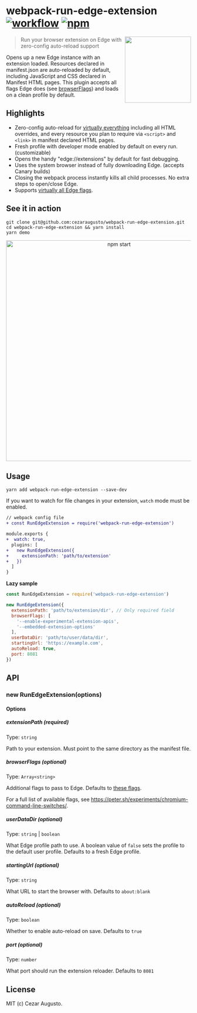 [action-image]: https://github.com/cezaraugusto/webpack-run-edge-extension/workflows/CI/badge.svg
[action-url]: https://github.com/cezaraugusto/webpack-run-edge-extension/actions
[npm-image]: https://img.shields.io/npm/v/webpack-run-edge-extension.svg
[npm-url]: https://npmjs.org/package/webpack-run-edge-extension
# webpack-run-edge-extension [![workflow][action-image]][action-url] [![npm][npm-image]][npm-url]

<img src="https://user-images.githubusercontent.com/4672033/111051535-86d0e380-8432-11eb-8b73-1bb1d118c864.png" align=right height=180>

> Run your browser extension on Edge with zero-config auto-reload support

Opens up a new Edge instance with an extension loaded. Resources declared in manifest.json are auto-reloaded by default, including JavaScript and CSS declared in Manifest HTML pages. This plugin accepts all flags Edge does (see [browserFlags](#browserFlags)) and loads on a clean profile by default.

## Highlights

* Zero-config auto-reload for [virtually everything](https://github.com/cezaraugusto/webpack-run-edge-extension/issues/4) including all HTML overrides, and every resource you plan to require via `<script>` and `<link>` in manifest declared HTML pages.
* Fresh profile with developer mode enabled by default on every run. (customizable)
* Opens the handy "edge://extensions" by default for fast debugging.
* Uses the system browser instead of fully downloading Edge. (accepts Canary builds)
* Closing the webpack process instantly kills all child processes. No extra steps to open/close Edge.
* Supports [virtually all Edge flags](https://peter.sh/experiments/chromium-command-line-switches/).

## See it in action

```
git clone git@github.com:cezaraugusto/webpack-run-edge-extension.git
cd webpack-run-edge-extension && yarn install
yarn demo
```

<p align='center'>
<img src='https://user-images.githubusercontent.com/4672033/111074821-b24fde80-84c3-11eb-970f-af98537785a1.gif' width='600' alt='npm start'>
</p>

## Usage

```
yarn add webpack-run-edge-extension --save-dev
```

If you want to watch for file changes in your extension, `watch` mode must be enabled.

```diff
// webpack config file
+ const RunEdgeExtension = require('webpack-run-edge-extension')

module.exports {
+  watch: true,
  plugins: [
+   new RunEdgeExtension({
+     extensionPath: 'path/to/extension'
+   })
  ]
}
```

**Lazy sample**

```js
const RunEdgeExtension = require('webpack-run-edge-extension')

new RunEdgeExtension({
  extensionPath: 'path/to/extension/dir', // Only required field
  browserFlags: [
    '--enable-experimental-extension-apis',
    '--embedded-extension-options'
  ],
  userDataDir: 'path/to/user/data/dir',
  startingUrl: 'https://example.com',
  autoReload: true,
  port: 8081
})
```


## API

### new RunEdgeExtension(options)

#### Options

##### extensionPath (required)

Type: `string`

Path to your extension. Must point to the same directory as the manifest file.

##### browserFlags (optional)

Type: `Array<string>`

Additional flags to pass to Edge. Defaults to [these flags](https://github.com/GoogleEdge/edge-launcher/blob/master/src/flags.ts).

For a full list of available flags, see https://peter.sh/experiments/chromium-command-line-switches/.

##### userDataDir (optional)

Type: `string` | `boolean`

What Edge profile path to use. A boolean value of `false` sets the profile to the default user profile. Defaults to a fresh Edge profile.

##### startingUrl (optional)

Type: `string`

What URL to start the browser with. Defaults to `about:blank`

##### autoReload (optional)

Type: `boolean`

Whether to enable auto-reload on save. Defaults to `true`

##### port (optional)

Type: `number`

What port should run the extension reloader. Defaults to `8081`

## License

MIT (c) Cezar Augusto.
